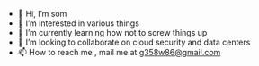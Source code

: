 - 👋 Hi, I’m som
- 👀 I’m interested in various things
- 🌱 I’m currently learning how not to screw things up
- 💞️ I’m looking to collaborate on cloud security and data centers
- 📫 How to reach me , mail me at g358w86@gmail.com

<!---
som99/som99 is a ✨ special ✨ repository because its `README.md` (this file) appears on your GitHub profile.
You can click the Preview link to take a look at your changes.
--->
